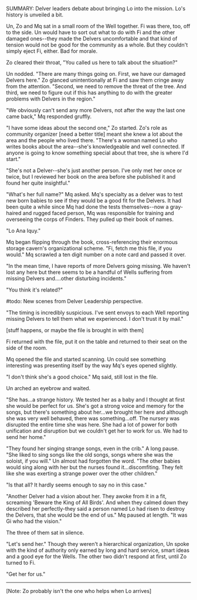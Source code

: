SUMMARY: Delver leaders debate about bringing Lo into the mission. Lo's history is unveiled a bit. 



Un, Zo and Mq sat in a small room of the Well together.  Fi was there, too, off to the side.  Un would have to sort out what to do with Fi and the other damaged ones--they made the Delvers uncomfortable and that kind of tension would not be good for the community as a whole.  But they couldn't simply eject Fi, either.  Bad for morale. 

Zo cleared their throat, "You called us here to talk about the situation?"

Un nodded. "There are many things going on.  First, we have our damaged Delvers here." Zo glanced unintentionally at Fi and saw them cringe away from the attention. "Second, we need to remove the threat of the tree. And third, we need to figure out if this has anything to do with the greater problems with Delvers in the region."

"We obviously can't send any more Delvers, not after the way the last one came back," Mq responded gruffly. 

"I have some ideas about the second one," Zo started. Zo's role as community organizer [need a better title] meant she knew a lot about the area and the people who lived there. "There's a woman named Lo who writes books about the area--she's knowledgeable and well connected. If anyone is going to know something special about that tree, she is where I'd start."

"She's not a Delver--she's just another person. I've only met her once or twice, but I reviewed her book on the area before she published it and found her quite insightful."

"What's her full name?" Mq asked. Mq's specialty as a delver was to test new born babies to see if they would be a good fit for the Delvers. It had been quite a while since Mq had done the tests themselves--now a gray-haired and rugged faced person, Mq was responsible for training and overseeing the corps of Finders. They pulled up their book of names. 

"Lo Ana Iquy."

Mq began flipping through the book, cross-referencing their enormous storage cavern's organizational scheme. "Fi, fetch me this file, if you would." Mq scrawled a ten digit number on a note card and passed it over. 

"In the mean time, I have reports of more Delvers going missing. We haven't lost any here but there seems to be a handful of Wells suffering from missing Delvers and....other disturbing incidents."

"You think it's related?"

#todo: New scenes from Delver Leadership perspective. 

"The timing is incredibly suspicious. I've sent envoys to each Well reporting missing Delvers to tell them what we experienced. I don't trust it by mail."

[stuff happens, or maybe the file is brought in with them]

Fi returned with the file, put it on the table and returned to their seat on the side of the room. 

Mq opened the file and started scanning. Un could see something interesting was presenting itself by the way Mq's eyes opened slightly.  

"I don't think she's a good choice." Mq said, still lost in the file. 

Un arched an eyebrow and waited.  

"She has...a strange history.  We tested her as a baby and I thought at first she would be perfect for us.  She's got a strong voice and memory for the songs, but there's something about her...we brought her here and although she was very well behaved, there was something...off.  The nursery was disrupted the entire time she was here. She had a lot of power for both unification and disruption but we couldn't get her to work for us. We had to send her home."

"They found her singing strange songs, even in the crib." A long pause.  "She liked to sing songs like the old songs, songs where she was the soloist, if you will." Un almost had forgotten the word. "The other babies would sing along with her but the nurses found it...discomfiting.  They felt like she was exerting a strange power over the other children."

"Is that all? It hardly seems enough to say no in this case."

"Another Delver had a vision about her.  They awoke from it in a fit, screaming 'Beware the King of All Birds'. And when they calmed down they described her perfectly-they said a person named Lo had risen to destroy the Delvers, that she would be the end of us." Mq paused at length.  "It was Gi who had the vision."

The three of them sat in silence.

"Let's send her." Though they weren't a hierarchical organization, Un spoke with the kind of authority only earned by long and hard service, smart ideas and a good eye for the Wells. The other two didn't respond at first, until Zo turned to Fi. 

"Get her for us."

---

[Note: Zo probably isn't the one who helps when Lo arrives]